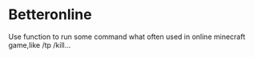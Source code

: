# Betteronline
Use function to run some command what often used in online minecraft game,like /tp /kill...
